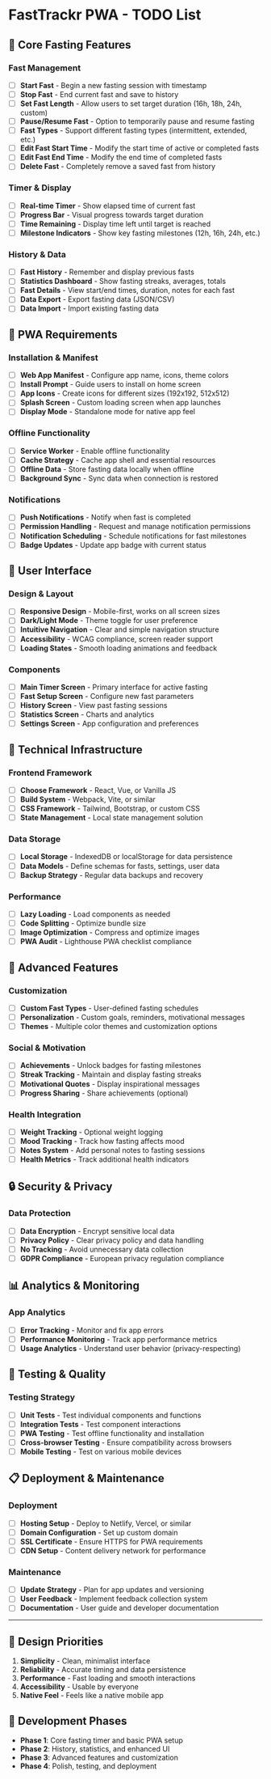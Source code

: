 # FastTrackr PWA - TODO List

## 🎯 Core Fasting Features

### Fast Management
- [ ] **Start Fast** - Begin a new fasting session with timestamp
- [ ] **Stop Fast** - End current fast and save to history
- [ ] **Set Fast Length** - Allow users to set target duration (16h, 18h, 24h, custom)
- [ ] **Pause/Resume Fast** - Option to temporarily pause and resume fasting
- [ ] **Fast Types** - Support different fasting types (intermittent, extended, etc.)
- [ ] **Edit Fast Start Time** - Modify the start time of active or completed fasts
- [ ] **Edit Fast End Time** - Modify the end time of completed fasts
- [ ] **Delete Fast** - Completely remove a saved fast from history

### Timer & Display
- [ ] **Real-time Timer** - Show elapsed time of current fast
- [ ] **Progress Bar** - Visual progress towards target duration
- [ ] **Time Remaining** - Display time left until target is reached
- [ ] **Milestone Indicators** - Show key fasting milestones (12h, 16h, 24h, etc.)

### History & Data
- [ ] **Fast History** - Remember and display previous fasts
- [ ] **Statistics Dashboard** - Show fasting streaks, averages, totals
- [ ] **Fast Details** - View start/end times, duration, notes for each fast
- [ ] **Data Export** - Export fasting data (JSON/CSV)
- [ ] **Data Import** - Import existing fasting data

## 📱 PWA Requirements

### Installation & Manifest
- [ ] **Web App Manifest** - Configure app name, icons, theme colors
- [ ] **Install Prompt** - Guide users to install on home screen
- [ ] **App Icons** - Create icons for different sizes (192x192, 512x512)
- [ ] **Splash Screen** - Custom loading screen when app launches
- [ ] **Display Mode** - Standalone mode for native app feel

### Offline Functionality
- [ ] **Service Worker** - Enable offline functionality
- [ ] **Cache Strategy** - Cache app shell and essential resources
- [ ] **Offline Data** - Store fasting data locally when offline
- [ ] **Background Sync** - Sync data when connection is restored

### Notifications
- [ ] **Push Notifications** - Notify when fast is completed
- [ ] **Permission Handling** - Request and manage notification permissions
- [ ] **Notification Scheduling** - Schedule notifications for fast milestones
- [ ] **Badge Updates** - Update app badge with current status

## 🎨 User Interface

### Design & Layout
- [ ] **Responsive Design** - Mobile-first, works on all screen sizes
- [ ] **Dark/Light Mode** - Theme toggle for user preference
- [ ] **Intuitive Navigation** - Clear and simple navigation structure
- [ ] **Accessibility** - WCAG compliance, screen reader support
- [ ] **Loading States** - Smooth loading animations and feedback

### Components
- [ ] **Main Timer Screen** - Primary interface for active fasting
- [ ] **Fast Setup Screen** - Configure new fast parameters
- [ ] **History Screen** - View past fasting sessions
- [ ] **Statistics Screen** - Charts and analytics
- [ ] **Settings Screen** - App configuration and preferences

## 🔧 Technical Infrastructure

### Frontend Framework
- [ ] **Choose Framework** - React, Vue, or Vanilla JS
- [ ] **Build System** - Webpack, Vite, or similar
- [ ] **CSS Framework** - Tailwind, Bootstrap, or custom CSS
- [ ] **State Management** - Local state management solution

### Data Storage
- [ ] **Local Storage** - IndexedDB or localStorage for data persistence
- [ ] **Data Models** - Define schemas for fasts, settings, user data
- [ ] **Backup Strategy** - Regular data backups and recovery

### Performance
- [ ] **Lazy Loading** - Load components as needed
- [ ] **Code Splitting** - Optimize bundle size
- [ ] **Image Optimization** - Compress and optimize images
- [ ] **PWA Audit** - Lighthouse PWA checklist compliance

## 🚀 Advanced Features

### Customization
- [ ] **Custom Fast Types** - User-defined fasting schedules
- [ ] **Personalization** - Custom goals, reminders, motivational messages
- [ ] **Themes** - Multiple color themes and customization options

### Social & Motivation
- [ ] **Achievements** - Unlock badges for fasting milestones
- [ ] **Streak Tracking** - Maintain and display fasting streaks
- [ ] **Motivational Quotes** - Display inspirational messages
- [ ] **Progress Sharing** - Share achievements (optional)

### Health Integration
- [ ] **Weight Tracking** - Optional weight logging
- [ ] **Mood Tracking** - Track how fasting affects mood
- [ ] **Notes System** - Add personal notes to fasting sessions
- [ ] **Health Metrics** - Track additional health indicators

## 🔒 Security & Privacy

### Data Protection
- [ ] **Data Encryption** - Encrypt sensitive local data
- [ ] **Privacy Policy** - Clear privacy policy and data handling
- [ ] **No Tracking** - Avoid unnecessary data collection
- [ ] **GDPR Compliance** - European privacy regulation compliance

## 📊 Analytics & Monitoring

### App Analytics
- [ ] **Error Tracking** - Monitor and fix app errors
- [ ] **Performance Monitoring** - Track app performance metrics
- [ ] **Usage Analytics** - Understand user behavior (privacy-respecting)

## 🧪 Testing & Quality

### Testing Strategy
- [ ] **Unit Tests** - Test individual components and functions
- [ ] **Integration Tests** - Test component interactions
- [ ] **PWA Testing** - Test offline functionality and installation
- [ ] **Cross-browser Testing** - Ensure compatibility across browsers
- [ ] **Mobile Testing** - Test on various mobile devices

## 📋 Deployment & Maintenance

### Deployment
- [ ] **Hosting Setup** - Deploy to Netlify, Vercel, or similar
- [ ] **Domain Configuration** - Set up custom domain
- [ ] **SSL Certificate** - Ensure HTTPS for PWA requirements
- [ ] **CDN Setup** - Content delivery network for performance

### Maintenance
- [ ] **Update Strategy** - Plan for app updates and versioning
- [ ] **User Feedback** - Implement feedback collection system
- [ ] **Documentation** - User guide and developer documentation

---

## 🎨 Design Priorities
1. **Simplicity** - Clean, minimalist interface
2. **Reliability** - Accurate timing and data persistence
3. **Performance** - Fast loading and smooth interactions
4. **Accessibility** - Usable by everyone
5. **Native Feel** - Feels like a native mobile app

## 🚀 Development Phases
- **Phase 1**: Core fasting timer and basic PWA setup
- **Phase 2**: History, statistics, and enhanced UI
- **Phase 3**: Advanced features and customization
- **Phase 4**: Polish, testing, and deployment 